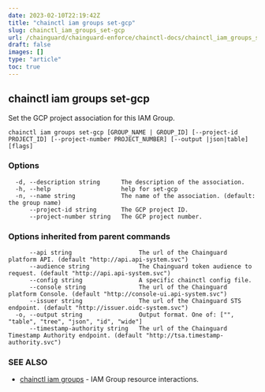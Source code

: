 ```yaml
---
date: 2023-02-10T22:19:42Z
title: "chainctl iam groups set-gcp"
slug: chainctl_iam_groups_set-gcp
url: /chainguard/chainguard-enforce/chainctl-docs/chainctl_iam_groups_set-gcp/
draft: false
images: []
type: "article"
toc: true
---
```

## chainctl iam groups set-gcp

Set the GCP project association for this IAM Group.

```
chainctl iam groups set-gcp [GROUP_NAME | GROUP_ID] [--project-id PROJECT_ID] [--project-number PROJECT_NUMBER] [--output |json|table] [flags]
```

### Options

```
  -d, --description string      The description of the association.
  -h, --help                    help for set-gcp
  -n, --name string             The name of the association. (default: the group name)
      --project-id string       The GCP project ID.
      --project-number string   The GCP project number.
```

### Options inherited from parent commands

```
      --api string                   The url of the Chainguard platform API. (default "http://api.api-system.svc")
      --audience string              The Chainguard token audience to request. (default "http://api.api-system.svc")
      --config string                A specific chainctl config file.
      --console string               The url of the Chainguard platform Console. (default "http://console-ui.api-system.svc")
      --issuer string                The url of the Chainguard STS endpoint. (default "http://issuer.oidc-system.svc")
  -o, --output string                Output format. One of: ["", "table", "tree", "json", "id", "wide"]
      --timestamp-authority string   The url of the Chainguard Timestamp Authority endpoint. (default "http://tsa.timestamp-authority.svc")
```

### SEE ALSO

* [chainctl iam groups](/chainguard/chainguard-enforce/chainctl-docs/chainctl_iam_groups/)	 - IAM Group resource interactions.

